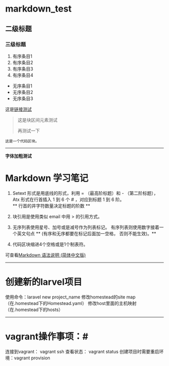 # markdown_test

## 二级标题

### 三级标题

1. 有序条目1
2. 有序条目2
3. 有序条目3
4. 有序条目4

* 无序条目1
* 无序条目2
* 无序条目3

这是[链接测试](http://www.baidu.com)

>这是块区间元素测试
> 
>再测试一下

    这是一个代码区块。

***

**字体加粗测试**

# Markdown 学习笔记 #
1. Setext 形式是用底线的形式，利用 = （最高阶标题）和 - （第二阶标题），Atx 形式在行首插入 1 到 6 个 # ，对应到标题 1 到 6 阶。	
** 行首的井字符数量决定标题的阶数 **

2. 块引用是使用类似 email 中用 > 的引用方式。

3. 无序列表使用星号、加号或是减号作为列表标记。
有序列表则使用数字接着一个英文句点
** (有序和无序都要在标记后面加一空格， 否则不能生效)。**

4. 代码区块缩进4个空格或是1个制表符。

可查看[Markdown 语法说明 (简体中文版)](	https://gitcafe.com/riku/Markdown-Syntax-CN/blob/master/syntax.md)

***

# 创建新的larvel项目 #
使用命令：laravel new project_name
修改homestead的site map （在.homestead下的Homestead.yaml）
修改host里面的主机映射（在.homestead下的hosts）


***
# vagrant操作事项：#
连接到vagrant： vagrant ssh
查看状态： vagrant status
创建项目时需要重启环境：vagrant provision

